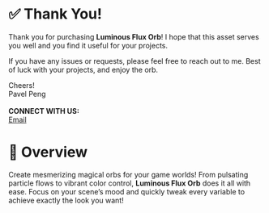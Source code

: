 # ✅ Thank You!

Thank you for purchasing **Luminous Flux Orb**! I hope that this asset serves you well and you find it useful for your projects.

If you have any issues or requests, please feel free to reach out to me. Best of luck with your projects, and enjoy the orb.

Cheers! <br> Pavel Peng<br><br> **CONNECT WITH US:**<br> [Email](mailto:distantlands.productions@gmail.com)

# 📖 Overview

Create mesmerizing magical orbs for your game worlds! From pulsating particle flows to vibrant color control, **Luminous Flux Orb** does it all with ease. Focus on your scene’s mood and quickly tweak every variable to achieve exactly the look you want!